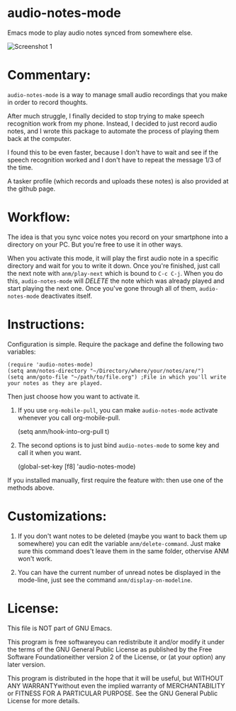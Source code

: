 audio-notes-mode
================

Emacs mode to play audio notes synced from somewhere else.

![Screenshot 1](http://bruce-connor.github.io/control-pianobar/anm/screenshot-2013-07-16--095017.jpg)

Commentary:
===

`audio-notes-mode` is a way to manage small audio recordings that you
make in order to record thoughts.

After much struggle, I finally decided to stop trying to make speech
recognition work from my phone. Instead, I decided to just record
audio notes, and I wrote this package to automate the process of
playing them back at the computer.

I found this to be even faster, because I don't have to wait and see
if the speech recognition worked and I don't have to repeat the
message 1/3 of the time.

A tasker profile (which records and uploads these notes) is also
provided at the github page.

Workflow:
===

The idea is that you sync voice notes you record on your smartphone
into a directory on your PC. But you're free to use it in other ways.

When you activate this mode, it will play the first audio note in a
specific directory and wait for you to write it down. Once you're
finished, just call the next note with `anm/play-next` which is bound to `C-c C-j`. When you do
this, `audio-notes-mode` will *DELETE* the note which was already played
and start playing the next one. Once you've gone through all of them,
`audio-notes-mode` deactivates itself.

Instructions:
===

Configuration is simple. Require the package and define the following two variables:
    
    (require 'audio-notes-mode)
    (setq anm/notes-directory "~/Directory/where/your/notes/are/")
    (setq anm/goto-file "~/path/to/file.org") ;File in which you'll write your notes as they are played.

Then just choose how you want to activate it.

1) If you use `org-mobile-pull`, you can make `audio-notes-mode`
   activate whenever you call org-mobile-pull.

    (setq anm/hook-into-org-pull t)
    
2) The second options is to just bind `audio-notes-mode` to some key
   and call it when you want.

    (global-set-key [f8] 'audio-notes-mode)

If you installed manually, first require the feature with:
then use one of the methods above.

Customizations:
===

1) If you don't want notes to be deleted (maybe you want to back them up somewhere) you can edit the variable `anm/delete-command`. Just make sure this command does't leave them in the same folder, othervise ANM won't work.

2) You can have the current number of unread notes be displayed in the mode-line, just see the command `anm/display-on-modeline`.

License:
===

This file is NOT part of GNU Emacs.

This program is free softwareyou can redistribute it and/or modify it
under the terms of the GNU General Public License as published by the
Free Software Foundationeither version 2 of the License, or (at your
option) any later version.

This program is distributed in the hope that it will be useful, but
WITHOUT ANY WARRANTYwithout even the implied warranty of
MERCHANTABILITY or FITNESS FOR A PARTICULAR PURPOSE. See the GNU
General Public License for more details.
